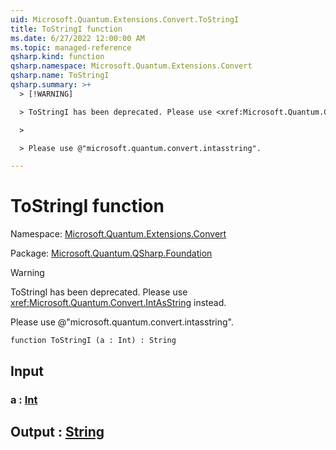 ```yaml
---
uid: Microsoft.Quantum.Extensions.Convert.ToStringI
title: ToStringI function
ms.date: 6/27/2022 12:00:00 AM
ms.topic: managed-reference
qsharp.kind: function
qsharp.namespace: Microsoft.Quantum.Extensions.Convert
qsharp.name: ToStringI
qsharp.summary: >+
  > [!WARNING]

  > ToStringI has been deprecated. Please use <xref:Microsoft.Quantum.Convert.IntAsString> instead.

  >

  > Please use @"microsoft.quantum.convert.intasstring".

---
```


# ToStringI function

Namespace: [Microsoft.Quantum.Extensions.Convert](xref:Microsoft.Quantum.Extensions.Convert)

Package: [Microsoft.Quantum.QSharp.Foundation](https://nuget.org/packages/Microsoft.Quantum.QSharp.Foundation)


> [!WARNING]
> ToStringI has been deprecated. Please use <xref:Microsoft.Quantum.Convert.IntAsString> instead.
>
> Please use @"microsoft.quantum.convert.intasstring".



```qsharp
function ToStringI (a : Int) : String
```


## Input

### a : [Int](xref:microsoft.quantum.qsharp.valueliterals#int-literals)





## Output : [String](xref:microsoft.quantum.qsharp.valueliterals#string-literals)

